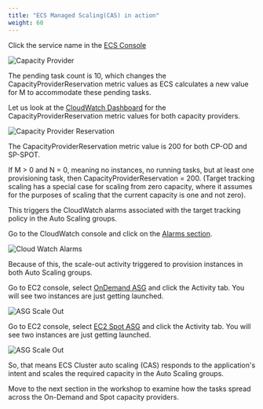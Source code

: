 ```yaml
---
title: "ECS Managed Scaling(CAS) in action"
weight: 60
---
```


Click the service name in the [ECS Console](https://console.aws.amazon.com/ecs/home?#/clusters/EcsSpotWorkshop/services/ec2-service-split/details) 

![Capacity Provider](/images/ecs-spot-capacity-providers/CP4.png) 

The pending task count is 10, which changes the CapacityProviderReservation metric values as ECS calculates a new value for M to accommodate these pending tasks.
 
 Let us look at the [CloudWatch Dashboard](https://console.aws.amazon.com/cloudwatch/home?#dashboards:name=EcsSpotWorkshop) for the CapacityProviderReservation metric values for both capacity providers.


![Capacity Provider Reservation](/images/ecs-spot-capacity-providers/cp5.png) 

The CapacityProviderReservation metric value is 200 for both CP-OD and SP-SPOT. 

If M > 0 and N = 0, meaning no instances, no running tasks, but at least one provisioning task, then CapacityProviderReservation = 200. (Target tracking scaling has a special case for scaling from zero capacity, where it assumes for the purposes of scaling that the current capacity is one and not zero).

 This triggers the CloudWatch alarms associated with the target tracking policy in the Auto Scaling groups.  
 
 Go to the CloudWatch console and click on the [Alarms section](https://console.aws.amazon.com/cloudwatch/home?#alarmsV2:!alarmStateFilter=ALARM).

![Cloud Watch Alarms](/images/ecs-spot-capacity-providers/ecs_service_alarms.png)

Because of this, the scale-out activity triggered to provision instances in both Auto Scaling groups. 

Go to EC2 console, select [OnDemand ASG](https://console.aws.amazon.com/ec2autoscaling/home?#/details/EcsSpotWorkshop-ASG-OD?view=activity) and click the Activity tab. You will see two instances are just getting launched.

![ASG Scale Out](/images/ecs-spot-capacity-providers/ecs_asg_od_scale_out.png)


Go to EC2 console, select [EC2 Spot ASG](https://console.aws.amazon.com/ec2autoscaling/home?#/details/EcsSpotWorkshop-ASG-SPOT?view=activity) and click the Activity tab. You will see two instances are just getting launched.

![ASG Scale Out](/images/ecs-spot-capacity-providers/ecs_asg_spot_scale_out.png)

So, that means ECS Cluster auto scaling (CAS) responds to the application's intent and scales the required capacity in the Auto Scaling groups.

 Move to the next section in the workshop to examine how the tasks spread across the On-Demand and Spot capacity providers. 